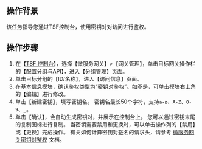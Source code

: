 ## 操作背景

该任务指导您通过TSF控制台，使用密钥对对访问进行鉴权。

## 操作步骤

1. 在【[TSF 控制台](https://console.cloud.tencent.com/tsf?rid=1)】，选择【微服务网关】>【网关管理】，单击目标网关操作栏的【配置分组与API】，进入【分组管理】页面。
2. 单击目标分组的【ID/名称】，进入【访问信息】页面。
3. 在基本信息模块，确认鉴权类型为“密钥对鉴权”。如不是，可单击模块右上角的【编辑】进行修改。
4. 单击【新建密钥】，填写密钥名。
   密钥名最长50个字符，支持`a-z`、`A-Z`、`0-9`、`_`。
5. 单击【确认】，会自动生成密钥对，并展示在控制台上。
   您可以通过密钥末尾的复制图标进行复制。
   当密钥需要禁用和更换时，可以单击操作列的【禁用】或【更换】完成操作。
   有关如何计算密钥对签名的请求头，请参考 [微服务网关密钥对鉴权](https://cloud.tencent.com/document/product/649/41238) 文档。



